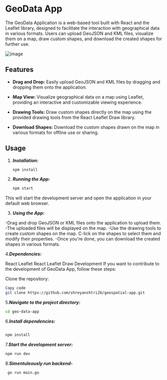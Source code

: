 # GeoData App

The GeoData Application is a web-based tool built with React and the Leaflet library, designed to facilitate the interaction with geographical data in various formats. Users can upload GeoJSON and KML files, visualize them on a map, draw custom shapes, and download the created shapes for further use.

![image](https://github.com/shreyanshtri26/geospatial-app/assets/65079159/1c70cac9-0212-49d1-b618-7e1b06ddbd94)


## Features

- **Drag and Drop:** Easily upload GeoJSON and KML files by dragging and dropping them onto the application.
  
- **Map View:** Visualize geographical data on a map using Leaflet, providing an interactive and customizable viewing experience.
  
- **Drawing Tools:** Draw custom shapes directly on the map using the provided drawing tools from the React Leaflet Draw library.

- **Download Shapes:** Download the custom shapes drawn on the map in various formats for offline use or sharing.

## Usage

1. ***Installation:***
   
   ```bash
   npm install
2. ***Running the App:***

   ```bash
   npm start

This will start the development server and open the application in your default web browser.

3. ***Using the App:***

-Drag and drop GeoJSON or KML files onto the application to upload them.
-The uploaded files will be displayed on the map.
-Use the drawing tools to create custom shapes on the map.
C-lick on the shapes to select them and modify their properties.
-Once you're done, you can download the created shapes in various formats.

4.***Dependencies:***

React
Leaflet
React Leaflet Draw
Development
If you want to contribute to the development of GeoData App, follow these steps:

Clone the repository:

```bash
Copy code
git clone https://github.com/shreyanshtri26/geospatial-app.git

````
5.***Navigate to the project directory:***

```bash
cd geo-data-app
```
6.***Install dependencies:***

```bash

npm install
```

7.***Start the development server:***

```bash
npm run dev
```
8.***Simentuleously run backend-***
```bash
 go run main.go
``` 
